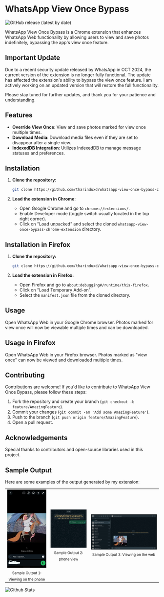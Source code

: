 # WhatsApp View Once Bypass

![GitHub release (latest by date)](https://img.shields.io/github/v/release/tharinduxd/whatsapp-view-once-bypass-chrome-extension)

WhatsApp View Once Bypass is a Chrome extension that enhances WhatsApp Web functionality by allowing users to view and save photos indefinitely, bypassing the app's view once feature.

## Important Update
Due to a recent security update released by WhatsApp in OCT 2024, the current version of the extension is no longer fully functional. The update has affected the extension's ability to bypass the view once feature. I am actively working on an updated version that will restore the full functionality.

Please stay tuned for further updates, and thank you for your patience and understanding.

## Features

- **Override View Once**: View and save photos marked for view once multiple times.
- **Download Media**: Download media files even if they are set to disappear after a single view.
- **IndexedDB Integration**: Utilizes IndexedDB to manage message statuses and preferences.

## Installation

1. **Clone the repository:**
   ```bash
   git clone https://github.com/tharinduxd/whatsapp-view-once-bypass-chrome-extension.git
   ```

2. **Load the extension in Chrome:**
   - Open Google Chrome and go to `chrome://extensions/`.
   - Enable Developer mode (toggle switch usually located in the top right corner).
   - Click on "Load unpacked" and select the cloned `whatsapp-view-once-bypass-chrome-extension` directory.

## Installation in Firefox

1. **Clone the repository:**
   ```bash
   git clone https://github.com/tharinduxd/whatsapp-view-once-bypass-chrome-extension.git
   ```

2. **Load the extension in Firefox:**
   - Open Firefox and go to `about:debugging#/runtime/this-firefox`.
   - Click on "Load Temporary Add-on".
   - Select the `manifest.json` file from the cloned directory.

## Usage

Open WhatsApp Web in your Google Chrome browser. Photos marked for view once will now be viewable multiple times and can be downloaded.

## Usage in Firefox

Open WhatsApp Web in your Firefox browser. Photos marked as "view once" can now be viewed and downloaded multiple times.

## Contributing

Contributions are welcome! If you'd like to contribute to WhatsApp View Once Bypass, please follow these steps:

1. Fork the repository and create your branch (`git checkout -b feature/AmazingFeature`).
2. Commit your changes (`git commit -am 'Add some AmazingFeature'`).
3. Push to the branch (`git push origin feature/AmazingFeature`).
4. Open a pull request.

## Acknowledgements

Special thanks to contributors and open-source libraries used in this project.

## Sample Output

Here are some examples of the output generated by my extension:

<div align="center">
  <table>
    <tr>
      <td align="center">
        <img src="outputs/Phone1.jpeg" alt="Sample Output 1" width="200"/><br>
        <sub>Sample Output 1: Viewing on the phone </sub>
      </td>
      <td align="center">
        <img src="outputs/Phone2.png" alt="Sample Output 2" width="200"/><br>
        <sub>Sample Output 2: phone view</sub>
      </td>
      <td align="center">
        <img src="outputs/Weboutput.png" alt="Sample Output 3" width="400"/><br>
        <sub>Sample Output 3: Viewing on the web</sub>
      </td>
    </tr>
  </table>
</div>

<img src="https://raw.githubusercontent.com/bornmay/bornmay/Update/svg/Bottom.svg" alt="Github Stats" style="max-width: 100%;">
